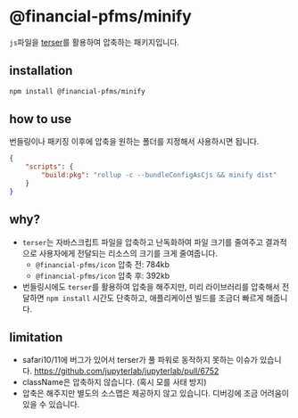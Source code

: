 # @financial-pfms/minify

`js`파일을 [terser](https://terser.org/)를 활용하여 압축하는 패키지입니다.

## installation

```bash
npm install @financial-pfms/minify
```

## how to use

번들링이나 패키징 이후에 압축을 원하는 폴더를 지정해서 사용하시면 됩니다.

```json
{
    "scripts": {
        "build:pkg": "rollup -c --bundleConfigAsCjs && minify dist"
    }
}
```

## why?

-   `terser`는 자바스크립트 파일을 압축하고 난독화하여 파일 크기를 줄여주고 결과적으로 사용자에게 전달되는 리소스의 크기를 크게 줄여줍니다.
    -   `@financial-pfms/icon` 압축 전: 784kb
    -   `@financial-pfms/icon` 압축 후: 392kb
-   번들링시에도 `terser`를 활용하여 압축을 해주지만, 미리 라이브러리를 압축해서 전달하면 `npm install` 시간도 단축하고, 애플리케이션 빌드를 조금더 빠르게 해줍니다.

## limitation

-   safari10/11에 버그가 있어서 terser가 풀 파워로 동작하지 못하는 이슈가 있습니다. https://github.com/jupyterlab/jupyterlab/pull/6752
-   className은 압축하지 않습니다. (혹시 모를 사태 방지)
-   압축은 해주지만 별도의 소스맵은 제공하지 않고 있습니다. 디버깅에 조금 어려움이 있을 수 있습니다.
